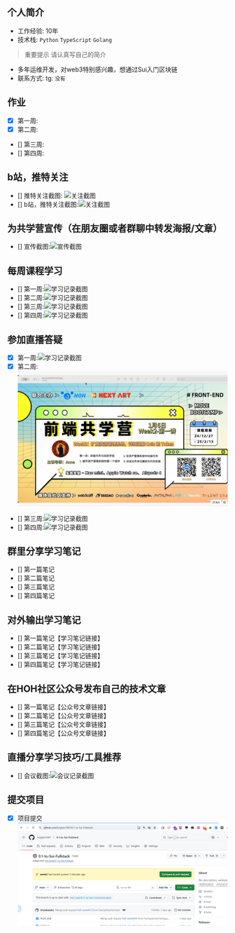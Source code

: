 ## 个人简介
- 工作经验: 10年
- 技术栈: `Python` `TypeScript` `Golang`
> 重要提示 请认真写自己的简介
- 多年运维开发，对web3特别感兴趣，想通过Sui入门区块链
- 联系方式: tg: `没有`



## 作业
- [x] 第一周:
- [x] 第二周:
- [] 第三周:
- [] 第四周:



## b站，推特关注

- [] 推特关注截图: ![关注截图](./images/hoh水分子推特.png)
- [] b站，推特关注截图:![关注截图](./images/b站水分子账号.png)


## 为共学营宣传（在朋友圈或者群聊中转发海报/文章）

- [] 宣传截图:![宣传截图](./images/你的图片地址)

## 每周课程学习

- [] 第一周:![学习记录截图](./images/你的图片地址)
- [] 第二周:![学习记录截图](./images/你的图片地址)
- [] 第三周:![学习记录截图](./images/你的图片地址)
- [] 第四周:![学习记录截图](./images/你的图片地址)

## 参加直播答疑

- [x] 第一周:![学习记录截图](./images/week1学习.png)
- [x] 第二周:![学习记录截图](./images/week2学习.png)
- [] 第三周:![学习记录截图](./images/你的图片地址)
- [] 第四周:![学习记录截图](./images/你的图片地址)

## 群里分享学习笔记

- [] 第一篇笔记
- [] 第二篇笔记
- [] 第三篇笔记
- [] 第四篇笔记

## 对外输出学习笔记

- [] 第一篇笔记【学习笔记链接】
- [] 第二篇笔记【学习笔记链接】
- [] 第三篇笔记【学习笔记链接】
- [] 第四篇笔记【学习笔记链接】

## 在HOH社区公众号发布自己的技术文章

- [] 第一篇笔记【公众号文章链接】
- [] 第二篇笔记【公众号文章链接】
- [] 第三篇笔记【公众号文章链接】
- [] 第四篇笔记【公众号文章链接】

## 直播分享学习技巧/工具推荐

- [] 会议截图:![会议记录截图](./images/你的图片地址)

## 提交项目

- [x] 项目提交![项目截图](./images/GitHub项目地址.png)


